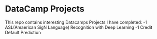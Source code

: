 # DataCamp Projects

This repo contains interesting Datacamps Projects I have completed:
-1 ASL(Amaerican SigN Language) Recognition with Deep Learning
-1 Credit Default Prediction
